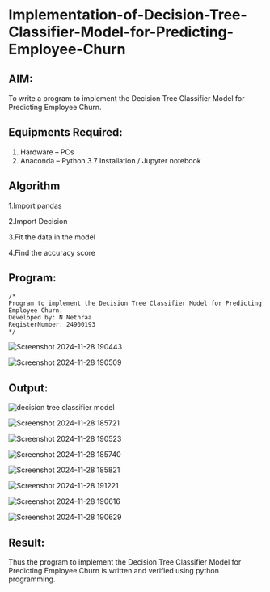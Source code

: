 # Implementation-of-Decision-Tree-Classifier-Model-for-Predicting-Employee-Churn

## AIM:
To write a program to implement the Decision Tree Classifier Model for Predicting Employee Churn.

## Equipments Required:
1. Hardware – PCs
2. Anaconda – Python 3.7 Installation / Jupyter notebook

## Algorithm
1.Import pandas 

2.Import Decision 

3.Fit the data in the model

4.Find the accuracy score

## Program:
```
/*
Program to implement the Decision Tree Classifier Model for Predicting Employee Churn.
Developed by: N Nethraa
RegisterNumber: 24900193 
*/
```

![Screenshot 2024-11-28 190443](https://github.com/user-attachments/assets/0e56cecf-e27f-4c7b-8cd4-d4d2733a7353)

![Screenshot 2024-11-28 190509](https://github.com/user-attachments/assets/acb80412-9e2b-4bcd-bde6-2645002c898d)

## Output:
![decision tree classifier model](sam.png)

![Screenshot 2024-11-28 185721](https://github.com/user-attachments/assets/76fe81c6-de9a-4a27-bb46-df6183935d83)

![Screenshot 2024-11-28 190523](https://github.com/user-attachments/assets/fda0eb09-4794-4271-8309-98e106b44b92)

![Screenshot 2024-11-28 185740](https://github.com/user-attachments/assets/6344c71a-cbc9-435b-a932-5cd239c57ff3)

![Screenshot 2024-11-28 185821](https://github.com/user-attachments/assets/f410d65e-d6c2-4a27-a90b-5571d33e1735)

![Screenshot 2024-11-28 191221](https://github.com/user-attachments/assets/b91ebf8b-6e89-4bfb-8fcd-a05d1f4599b1)

![Screenshot 2024-11-28 190616](https://github.com/user-attachments/assets/f02618fa-9962-4ea8-b304-f0c3db4ae969)

![Screenshot 2024-11-28 190629](https://github.com/user-attachments/assets/48bb03ef-827d-4e51-946d-99d0edd1e01f)

## Result:
Thus the program to implement the  Decision Tree Classifier Model for Predicting Employee Churn is written and verified using python programming.
